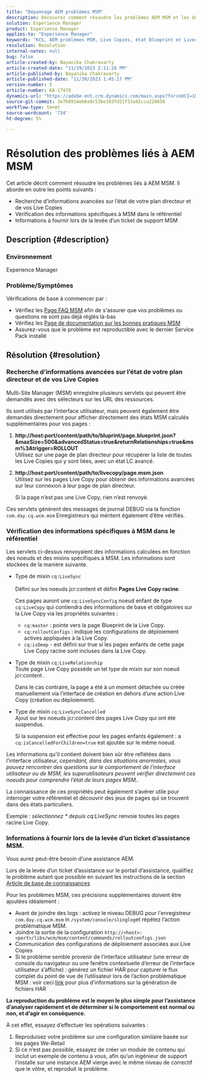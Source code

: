 ```yaml
---
title: "Dépannage AEM problèmes MSM"
description: Découvrez comment résoudre les problèmes AEM MSM et les détails à fournir lors de la levée d’un ticket de support MSM.
solution: Experience Manager
product: Experience Manager
applies-to: "Experience Manager"
keywords: "KCS, AEM problèmes MSM, Live Copies, état Blueprint et Livecopies, AEM"
resolution: Resolution
internal-notes: null
bug: false
article-created-by: Nayanika Chakravarty
article-created-date: "11/29/2023 2:11:26 PM"
article-published-by: Nayanika Chakravarty
article-published-date: "11/30/2023 1:45:17 PM"
version-number: 5
article-number: KA-17478
dynamics-url: "https://adobe-ent.crm.dynamics.com/main.aspx?forceUCI=1&pagetype=entityrecord&etn=knowledgearticle&id=6218b528-c18e-ee11-8179-6045bd006b4b"
source-git-commit: 3e7b9934eb0a9c53be193fd21f33a92cca228650
workflow-type: tm+mt
source-wordcount: '734'
ht-degree: 5%

---
```


# Résolution des problèmes liés à AEM MSM


Cet article décrit comment résoudre les problèmes liés à AEM MSM. Il aborde en outre les points suivants :

- Recherche d’informations avancées sur l’état de votre plan directeur et de vos Live Copies
- Vérification des informations spécifiques à MSM dans le référentiel
- Informations à fournir lors de la levée d’un ticket de support MSM


## Description {#description}


### Environnement

Experience Manager

### Problème/Symptômes

Vérifications de base à commencer par :

- Vérifiez les [Page FAQ MSM](https://experienceleague.adobe.com/docs/experience-manager-65/administering/introduction/troubleshoot-msm.html?lang=en#faq) afin de s&#39;assurer que vos problèmes ou questions ne sont pas déjà réglés là-bas
- Vérifiez les [Page de documentation sur les bonnes pratiques MSM](https://experienceleague.adobe.com/docs/experience-manager-65/administering/introduction/msm-best-practices.html?lang=en)
- Assurez-vous que le problème est reproductible avec le dernier Service Pack installé



## Résolution {#resolution}


### Recherche d’informations avancées sur l’état de votre plan directeur et de vos Live Copies

Multi-Site Manager (MSM) enregistre plusieurs servlets qui peuvent être demandés avec des sélecteurs sur les URL des ressources.

Ils sont utilisés par l’interface utilisateur, mais peuvent également être demandés directement pour afficher directement des états MSM calculés supplémentaires pour vos pages :

1. <b>http://host:port/content/path/to/bluprint/page.blueprint.json?&amp;maxSize=500&amp;advancedStatus=true&amp;returnRelationships=true&amp;msm%3Atrigger=ROLLOUT</b>\
   Utilisez sur une page de plan directeur pour récupérer la liste de toutes les Live Copies qui y sont liées, avec un état LC avancé.
2. <b>http://host:port/content/path/to/livecopy/page.msm.json</b>\
   Utilisez sur les pages Live Copy pour obtenir des informations avancées sur leur connexion à leur page de plan directeur.

   Si la page n’est pas une Live Copy, rien n’est renvoyé.


Ces servlets génèrent des messages de journal DEBUG via la fonction `com.day.cq.wcm.msm` Enregistreurs qui méritent également d’être vérifiés.

### Vérification des informations spécifiques à MSM dans le référentiel

Les servlets ci-dessus renvoyaient des informations calculées en fonction des noeuds et des mixins spécifiques à MSM.
Les informations sont stockées de la manière suivante.

- Type de mixin `cq:LiveSync`<br>\
  Défini sur les noeuds jcr:content et défini <b>Pages Live Copy racine</b>.

  Ces pages auront une `cq:LiveSyncConfig` noeud enfant de type `cq:LiveCopy` qui contiendra des informations de base et obligatoires sur la Live Copy via les propriétés suivantes :

   - `cq:master` : pointe vers la page Blueprint de la Live Copy.
   - `cq:rolloutConfigs` : indique les configurations de déploiement actives appliquées à la Live Copy.
   - `cq:isDeep` - est défini sur true si les pages enfants de cette page Live Copy racine sont incluses dans la Live Copy.
- Type de mixin `cq:LiveRelationship`\
  Toute page Live Copy possède un tel type de mixin sur son noeud jcr:content .

  Dans le cas contraire, la page a été à un moment détachée ou créée manuellement via l’interface de création en dehors d’une action Live Copy (création ou déploiement).
- Type de mixin `cq:LiveSyncCancelled`\
  Ajout sur les noeuds jcr:content des pages Live Copy qui ont été suspendus.

  Si la suspension est effective pour les pages enfants également : a `cq:isCancelledForChildren=true` est ajoutée sur le même noeud.


Les informations qu&#39;il contient doivent bien sûr être reflétées dans l&#39;interface utilisateur, *cependant, dans des situations anormales, vous pouvez rencontrer des questions sur le comportement de l’interface utilisateur ou de MSM, les superutilisateurs peuvent vérifier directement ces noeuds pour comprendre l’état de leurs pages MSM.*.

La connaissance de ces propriétés peut également s’avérer utile pour interroger votre référentiel et découvrir des jeux de pages qui se trouvent dans des états particuliers.

Exemple : *sélectionnez \* depuis cq:LiveSync* renvoie toutes les pages racine Live Copy.

### Informations à fournir lors de la levée d’un ticket d’assistance MSM.

Vous aurez peut-être besoin d’une assistance AEM.

Lors de la levée d’un ticket d’assistance sur le portail d’assistance, qualifiez le problème autant que possible en suivant les instructions de la section [Article de base de connaissances](https://experienceleague.adobe.com/docs/experience-cloud-kcs/kbarticles/KA-17494.html?lang=fr)

Pour les problèmes MSM, ces précisions supplémentaires doivent être ajoutées idéalement :

- Avant de joindre des logs : activez le niveau DEBUG pour l&#39;enregistreur `com.day.cq.wcm.msm` in `/system/console/slinglog`et répétez l’action problématique MSM.
- Joindre la sortie de la configuration `http://<host>:<port>/libs/wcm/msm/content/commands/rolloutconfigs.json`
- Communication des configurations de déploiement associées aux Live Copies
- Si le problème semble provenir de l’interface utilisateur (une erreur de console du navigateur ou une fenêtre contextuelle d’erreur de l’interface utilisateur s’affiche) : générez un fichier HAR pour capturer le flux complet du point de vue de l’utilisateur lors de l’action problématique MSM : voir ceci [link](https://help.tenderapp.com/kb/troubleshooting-your-tender-site/generating-an-har-file) pour plus d’informations sur la génération de fichiers HAR


<b>La reproduction du problème est le moyen le plus simple pour l’assistance d’analyser rapidement et de déterminer si le comportement est normal ou non, et d’agir en conséquence.</b>

À cet effet, essayez d’effectuer les opérations suivantes :

1. Reproduisez votre problème sur une configuration similaire basée sur les pages We-Retail
2. Si ce n’est pas possible, essayez de créer un module de contenu qui inclut un exemple de contenu à vous, afin qu’un ingénieur de support l’installe sur une instance AEM vierge avec le même niveau de correctif que le vôtre, et reproduit le problème.

